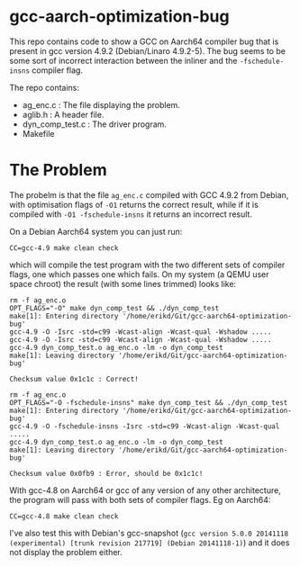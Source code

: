 # gcc-aarch-optimization-bug

This repo contains code to show a GCC on Aarch64 compiler bug that is present
in gcc version 4.9.2 (Debian/Linaro 4.9.2-5). The bug seems to be some sort
of incorrect interaction between the inliner and the `-fschedule-insns` compiler
flag.

The repo contains:

* ag_enc.c : The file displaying the problem.
* aglib.h : A header file.
* dyn_comp_test.c : The driver program.
* Makefile

# The Problem

The probelm is that the file `ag_enc.c` compiled with GCC 4.9.2 from Debian,
with optimisation flags of `-O1` returns the correct result, while if it is
compiled with `-O1 -fschedule-insns` it returns an incorrect result.

On a Debian Aarch64 system you can just run:

    CC=gcc-4.9 make clean check

which will compile the test program with the two different sets of compiler
flags, one which passes one which fails.
On my system (a QEMU user space chroot) the result (with some lines trimmed)
looks like:

    rm -f ag_enc.o
    OPT_FLAGS="-O" make dyn_comp_test && ./dyn_comp_test
    make[1]: Entering directory '/home/erikd/Git/gcc-aarch64-optimization-bug'
    gcc-4.9 -O -Isrc -std=c99 -Wcast-align -Wcast-qual -Wshadow .....
    gcc-4.9 -O -Isrc -std=c99 -Wcast-align -Wcast-qual -Wshadow .....
    gcc-4.9 dyn_comp_test.o ag_enc.o -lm -o dyn_comp_test
    make[1]: Leaving directory '/home/erikd/Git/gcc-aarch64-optimization-bug'

    Checksum value 0x1c1c : Correct!

    rm -f ag_enc.o
    OPT_FLAGS="-O -fschedule-insns" make dyn_comp_test && ./dyn_comp_test
    make[1]: Entering directory '/home/erikd/Git/gcc-aarch64-optimization-bug'
    gcc-4.9 -O -fschedule-insns -Isrc -std=c99 -Wcast-align -Wcast-qual .....
    gcc-4.9 dyn_comp_test.o ag_enc.o -lm -o dyn_comp_test
    make[1]: Leaving directory '/home/erikd/Git/gcc-aarch64-optimization-bug'

    Checksum value 0x0fb9 : Error, should be 0x1c1c!


With gcc-4.8 on Aarch64 or gcc of any version of any other architecture, the
program will pass with both sets of compiler flags. Eg on Aarch64:

    CC=gcc-4.8 make clean check

I've also test this with Debian's gcc-snapshot (`gcc version 5.0.0 20141118
(experimental) [trunk revision 217719] (Debian 20141118-1)`) and it does not
display the problem either.

